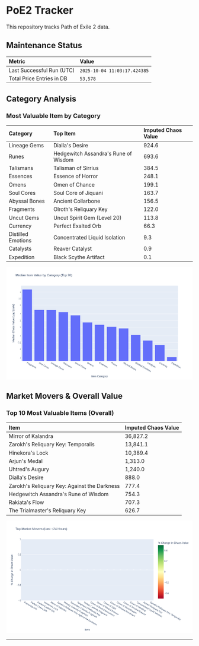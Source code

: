 # PoE2 Tracker

This repository tracks Path of Exile 2 data.

## Maintenance Status

<!-- START_MAINTENANCE -->
| Metric | Value |
|:---|:---|
| Last Successful Run (UTC) | `2025-10-04 11:03:17.424385` |
| Total Price Entries in DB | `53,578` |

<!-- END_MAINTENANCE -->

## Category Analysis

<!-- START_CATEGORY_ANALYSIS -->
### Most Valuable Item by Category
| Category | Top Item | Imputed Chaos Value |
| :--- | :--- | :--- |
| Lineage Gems | Dialla's Desire | 924.6 |
| Runes | Hedgewitch Assandra's Rune of Wisdom | 693.6 |
| Talismans | Talisman of Sirrius | 384.5 |
| Essences | Essence of Horror | 248.1 |
| Omens | Omen of Chance | 199.1 |
| Soul Cores | Soul Core of Jiquani | 163.7 |
| Abyssal Bones | Ancient Collarbone | 156.5 |
| Fragments | Olroth's Reliquary Key | 122.0 |
| Uncut Gems | Uncut Spirit Gem (Level 20) | 113.8 |
| Currency | Perfect Exalted Orb | 66.3 |
| Distilled Emotions | Concentrated Liquid Isolation | 9.3 |
| Catalysts | Reaver Catalyst | 0.9 |
| Expedition | Black Scythe Artifact | 0.1 |


![Category Analysis Chart](charts/category_analysis.png)
<!-- END_ANALYSIS -->

## Market Movers & Overall Value

<!-- START_ANALYSIS -->
### Top 10 Most Valuable Items (Overall)
| Item | Imputed Chaos Value |
| :--- | :--- |
| Mirror of Kalandra | 36,827.2 |
| Zarokh's Reliquary Key: Temporalis | 13,841.1 |
| Hinekora's Lock | 10,389.4 |
| Arjun's Medal | 1,313.0 |
| Uhtred's Augury | 1,240.0 |
| Dialla's Desire | 888.0 |
| Zarokh's Reliquary Key: Against the Darkness | 777.4 |
| Hedgewitch Assandra's Rune of Wisdom | 754.3 |
| Rakiata's Flow | 707.3 |
| The Trialmaster's Reliquary Key | 626.7 |


![Market Movers Chart](charts/market_movers.png)
<!-- END_ANALYSIS -->

---
